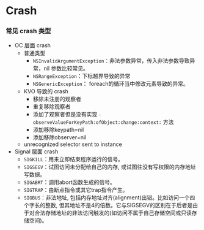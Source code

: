 # Crash
### 常见 crash 类型
* OC 层面 crash
  * 普通类型
    * `NSInvalidArgumentException`：非法参数异常，传入非法参数导致异常，nil 参数比较常见。
    * `NSRangeException`：下标越界导致的异常
    * `NSGenericException`： foreach的循环当中修改元素导致的异常。 
  * KVO 导致的 crash
    * 移除未注册的观察者
    * 重复移除观察者
    * 添加了观察者但是没有实现 `-observeValueForKeyPath:ofObject:change:context:` 方法
    * 添加移除keypath=nil
    * 添加移除observer=nil
  * unrecognized selector sent to instance
* Signal 层面 crash
  * `SIGKILL`：用来立即结束程序运行的信号。
  * `SIGSEGV`：试图访问未分配给自己的内存, 或试图往没有写权限的内存地址写数据。
  * `SIGABRT`：调用abort函数生成的信号。
  * `SIGTRAP`：由断点指令或其它trap指令产生。
  * `SIGBUS`：非法地址, 包括内存地址对齐(alignment)出错。比如访问一个四个字长的整数, 但其地址不是4的倍数。它与SIGSEGV的区别在于后者是由于对合法存储地址的非法访问触发的(如访问不属于自己存储空间或只读存储空间)。
